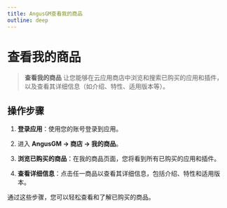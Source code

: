 ```yaml
---
title: AngusGM查看我的商品
outline: deep
---
```


# 查看我的商品

> **查看我的商品** 让您能够在云应用商店中浏览和搜索已购买的应用和插件，以及查看其详细信息（如介绍、特性、适用版本等）。

## 操作步骤

1. **登录应用**：使用您的账号登录到应用。

2. 进入 **AngusGM -> 商店 -> 我的商品**。

3. **浏览已购买的商品**：在我的商品页面，您将看到所有已购买的应用和插件。

4. **查看详细信息**：点击任一商品以查看其详细信息，包括介绍、特性和适用版本。

通过这些步骤，您可以轻松查看和了解已购买的商品。